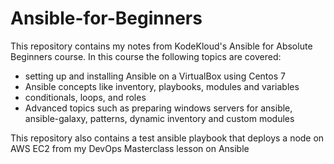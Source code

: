 # Ansible-for-Beginners
This repository contains my notes from KodeKloud's Ansible for Absolute Beginners course. In this course the following topics are covered:
- setting up and installing Ansible on a VirtualBox using Centos 7
- Ansible concepts like inventory, playbooks, modules and variables
- conditionals, loops, and roles
- Advanced topics such as preparing windows servers for ansible, ansible-galaxy, patterns, dynamic inventory and custom modules

This repository also contains a test ansible playbook that deploys a node on AWS EC2 from my DevOps Masterclass lesson on Ansible
